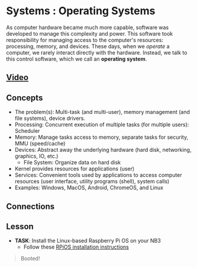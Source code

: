 # Systems : Operating Systems
As computer hardware became much more capable, software was developed to manage this complexity and power. This software took responsibility for managing access to the computer's resources: processing, memory, and devices. These days, when we *operate* a computer, we rarely interact directly with the hardware. Instead, we talk to this control software, which we call an **operating system**.

## [Video](https://vimeo.com/1036096746)

## Concepts
- The problem(s): Multi-task (and multi-user), memory management (and file systems), device drivers.
- Processing: Concurrent execution of multiple tasks (for multiple users): Scheduler
- Memory: Manage tasks access to memory, separate tasks for security, MMU (speed/cache)
- Devices: Abstract away the underlying hardware (hard disk, networking, graphics, IO, etc.)
  - File System: Organize data on hard disk
- Kernel provides resources for applications (user)
- Services: Convenient tools used by applications to access computer resources (user interface, utility programs (shell), system calls)
- Examples: Windows, MacOS, Android, ChromeOS, and Linux

## Connections

## Lesson

- **TASK**: Install the Linux-based Raspberry Pi OS on your NB3
    - Follow these [RPiOS installation instructions](/boxes/systems/rpios/README.md)
> Booted!

